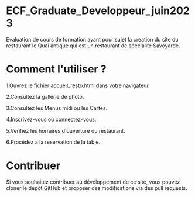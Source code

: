 # ECF_Graduate_Developpeur_juin2023
Evaluation de cours de formation ayant pour sujet la creation du site du restaurant le Quai antique qui est un restaurant de specialite Savoyarde.
# Comment l'utiliser ?
1.Ouvrez le fichier accueil_resto.html dans votre navigateur.

2.Consultez la gallerie de photo.

3.Consultez les Menus midi ou les Cartes.

4.Inscrivez-vous ou connectez-vous.

5.Verifiez les horraires d'ouverture du restaurant.

6.Procédez a la reservation de la table.

# Contribuer
Si vous souhaitez contribuer au développement de ce site, vous pouvez cloner le dépôt GitHub et proposer des modifications via des pull requests.
